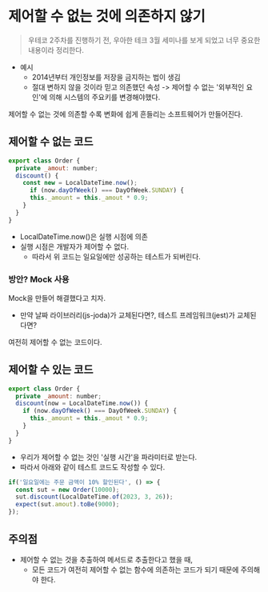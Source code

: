 # 제어할 수 없는 것에 의존하지 않기
> 우테코 2주차를 진행하기 전, 우아한 테크 3월 세미나를 보게 되었고 너무 중요한 내용이라 정리한다.

+ 예시
  + 2014년부터 개인정보를 저장을 금지하는 법이 생김
  + 절대 변하지 않을 것이라 믿고 의존했던 속성 -> 제어할 수 없는 '외부적인 요인'에 의해 시스템의 주요키를 변경해야했다.

제어할 수 없는 것에 의존할 수록 변화에 쉽게 흔들리는 소프트웨어가 만들어진다.

## 제어할 수 없는 코드

```javascript
export class Order {
  private _amout: number;
  discount() {
    const new = LocalDateTime.now();
      if (now.dayOfWeek() === DayOfWeek.SUNDAY) {
      this._amount = this._amout * 0.9;
    }
  }
}
```
+ LocalDateTime.now()은 실행 시점에 의존
+ 실행 시점은 개발자가 제어할 수 없다.
  + 따라서 위 코드는 일요일에만 성공하는 테스트가 되버린다.

### 방안? Mock 사용
Mock을 만들어 해결했다고 치자.
+ 만약 날짜 라이브러리(js-joda)가 교체된다면?, 테스트 프레임워크(jest)가 교체된다면?

여전히 제어할 수 없는 코드이다.

## 제어할 수 있는 코드
```javascript
export class Order {
  private _amount: number;
  discount(now = LocalDateTime.now()) {
    if (now.dayOfWeek() === DayOfWeek.SUNDAY) {
      this._amount = this._amout * 0.9;
    }
  }
}
```

+ 우리가 제어할 수 없는 것인 '실행 시간'을 파라미터로 받는다.
+ 따라서 아래와 같이 테스트 코드도 작성할 수 있다.
```javascript
if('일요일에는 주문 금액이 10% 할인된다', () => {
  const sut = new Order(10000);
  sut.discount(LocalDateTime.of(2023, 3, 26));
  expect(sut.amout).toBe(9000);
});
```
 
## 주의점
+ 제어할 수 없는 것을 추출하여 메서드로 추출한다고 했을 때, 
  + 모든 코드가 여전히 제어할 수 없는 함수에 의존하는 코드가 되기 때문에 주의해야 한다.


